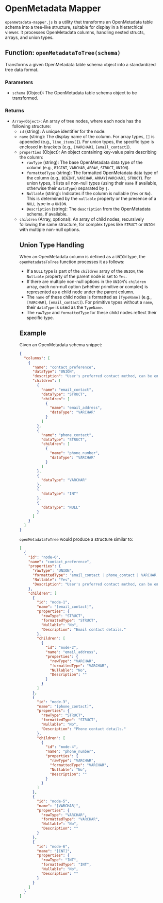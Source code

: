 # OpenMetadata Mapper

`openmetadata-mapper.js` is a utility that transforms an OpenMetadata table schema into a tree-like structure, suitable for display in a hierarchical viewer. It processes OpenMetadata columns, handling nested structs, arrays, and union types.

## Function: `openMetadataToTree(schema)`

Transforms a given OpenMetadata table schema object into a standardized tree data format.

### Parameters

-   `schema` (Object): The OpenMetadata table schema object to be transformed.

### Returns

-   `Array<Object>`: An array of tree nodes, where each node has the following structure:
    -   `id` (string): A unique identifier for the node.
    -   `name` (string): The display name of the column. For array types, `[]` is appended (e.g., `line_items[]`). For union types, the specific type is enclosed in brackets (e.g., `[VARCHAR]`, `[email_contact]`).
    -   `properties` (Object): An object containing key-value pairs describing the column:
        -   `rawType` (string): The base OpenMetadata data type of the column (e.g., `BIGINT`, `VARCHAR`, `ARRAY`, `STRUCT`, `UNION`).
        -   `formattedType` (string): The formatted OpenMetadata data type of the column (e.g., `BIGINT`, `VARCHAR`, `ARRAY[VARCHAR]`, `STRUCT`). For union types, it lists all non-null types (using their `name` if available, otherwise their `dataType`) separated by ` | `.
        -   `Nullable` (string): Indicates if the column is nullable (`Yes` or `No`). This is determined by the `nullable` property or the presence of a `NULL` type in a `UNION`.
        -   `Description` (string): The `description` from the OpenMetadata schema, if available.
    -   `children` (Array<Object>, optional): An array of child nodes, recursively following the same structure, for complex types like `STRUCT` or `UNION` with multiple non-null options.

## Union Type Handling

When an OpenMetadata column is defined as a `UNION` type, the `openMetadataToTree` function processes it as follows:

-   If a `NULL` type is part of the `children` array of the `UNION`, the `Nullable` property of the parent node is set to `Yes`.
-   If there are multiple non-null options in the `UNION`'s `children` array, each non-null option (whether primitive or complex) is represented as a child node under the parent column.
-   The `name` of these child nodes is formatted as `[TypeName]` (e.g., `[VARCHAR]`, `[email_contact]`). For primitive types without a `name`, their `dataType` is used as the `TypeName`.
-   The `rawType` and `formattedType` for these child nodes reflect their specific type.

## Example

Given an OpenMetadata schema snippet:

```json
{
  "columns": [
    {
      "name": "contact_preference",
      "dataType": "UNION",
      "description": "User's preferred contact method, can be email or phone.",
      "children": [
        {
          "name": "email_contact",
          "dataType": "STRUCT",
          "children": [
            {
              "name": "email_address",
              "dataType": "VARCHAR"
            }
          ]
        },
        {
          "name": "phone_contact",
          "dataType": "STRUCT",
          "children": [
            {
              "name": "phone_number",
              "dataType": "VARCHAR"
            }
          ]
        },
        {
          "dataType": "VARCHAR"
        },
        {
          "dataType": "INT"
        },
        {
          "dataType": "NULL"
        }
      ]
    }
  ]
}
```

`openMetadataToTree` would produce a structure similar to:

```json
[
  {
    "id": "node-0",
    "name": "contact_preference",
    "properties": {
      "rawType": "UNION",
      "formattedType": "email_contact | phone_contact | VARCHAR | INT",
      "Nullable": "Yes",
      "Description": "User's preferred contact method, can be email or phone."
    },
    "children": [
      {
        "id": "node-1",
        "name": "[email_contact]",
        "properties": {
          "rawType": "STRUCT",
          "formattedType": "STRUCT",
          "Nullable": "No",
          "Description": "Email contact details."
        },
        "children": [
          {
            "id": "node-2",
            "name": "email_address",
            "properties": {
              "rawType": "VARCHAR",
              "formattedType": "VARCHAR",
              "Nullable": "No",
              "Description": ""
            }
          }
        ]
      },
      {
        "id": "node-3",
        "name": "[phone_contact]",
        "properties": {
          "rawType": "STRUCT",
          "formattedType": "STRUCT",
          "Nullable": "No",
          "Description": "Phone contact details."
        },
        "children": [
          {
            "id": "node-4",
            "name": "phone_number",
            "properties": {
              "rawType": "VARCHAR",
              "formattedType": "VARCHAR",
              "Nullable": "No",
              "Description": ""
            }
          }
        ]
      },
      {
        "id": "node-5",
        "name": "[VARCHAR]",
        "properties": {
          "rawType": "VARCHAR",
          "formattedType": "VARCHAR",
          "Nullable": "No",
          "Description": ""
        }
      },
      {
        "id": "node-6",
        "name": "[INT]",
        "properties": {
          "rawType": "INT",
          "formattedType": "INT",
          "Nullable": "No",
          "Description": ""
        }
      }
    ]
  }
]
```